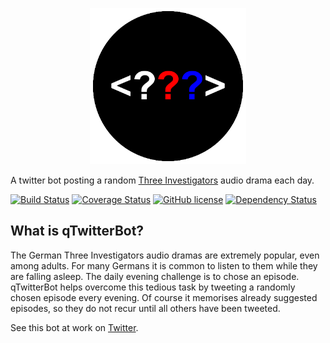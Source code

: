 <p align="center">
    <img alt="qTwitterBot" src="https://raw.githubusercontent.com/inverted-hat/qTwitterBot/master/img/logoRound.png" width="250">


A twitter bot posting a random [Three Investigators](https://en.wikipedia.org/wiki/Three_Investigators#Germany) audio drama each day.

[![Build Status](https://travis-ci.org/inverted-hat/qTwitterBot.svg?branch=master)](https://travis-ci.org/inverted-hat/qTwitterBot)
[![Coverage Status](https://coveralls.io/repos/github/inverted-hat/qTwitterBot/badge.svg?branch=master)](https://coveralls.io/github/inverted-hat/qTwitterBot?branch=master)
[![GitHub license](https://img.shields.io/github/license/inverted-hat/qTwitterBot.svg)](https://github.com/inverted-hat/qTwitterBot/blob/master/LICENSE)
[![Dependency Status](https://david-dm.org/inverted-hat/qTwitterBot.svg)](https://david-dm.org/inverted-hat/qTwitterBot)

</p>

## What is qTwitterBot?
The German Three Investigators audio dramas are extremely popular, even among adults.
For many Germans it is common to listen to them while they are falling asleep.
The daily evening challenge is to chose an episode. qTwitterBot helps overcome this tedious task by tweeting a randomly chosen episode every evening.
Of course it memorises already suggested episodes, so they do not recur until all others have been tweeted.

See this bot at work on [Twitter](https://twitter.com/DreiTaglich).
